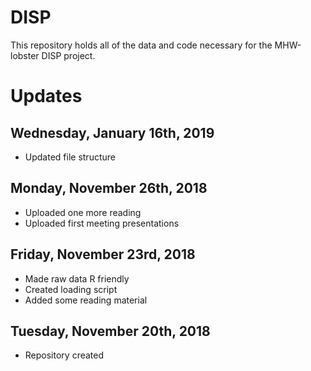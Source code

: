 # DISP
This repository holds all of the data and code necessary for the MHW-lobster DISP project.

# Updates
## Wednesday, January 16th, 2019
  * Updated file structure

## Monday, November 26th, 2018
  * Uploaded one more reading
  * Uploaded first meeting presentations

## Friday, November 23rd, 2018
  * Made raw data R friendly
  * Created loading script
  * Added some reading material

## Tuesday, November 20th, 2018
  * Repository created